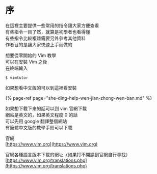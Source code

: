 # 序

在這裡主要提供一些常用的指令讓大家方便查看  
有些指令一目了然，就算是初學者也看得懂  
有些指令比較複雜需要另外參考其他資料  
作者目的是讓大家快速上手而做的

想要從零開始的 Vim 教學  
可以在安裝 Vim 之後  
在終端輸入

```text
$ vimtutor
```



如果想看中文版的可以到這裡看安裝

{% page-ref page="she-ding-help-wen-jian-zhong-wen-ban.md" %}

如果想下載下來的話可以到 vim 官網下載  
網站是英文的，如果英文程度 0 的話  
可以先用 google 翻譯整個網站  
有簡體中文版的教學手冊可以下載

官網  
[https://www.vim.org](https://www.vim.org)

官網各種語言版本下載的網址（如果打不開請到官網自行尋找）  
[https://www.vim.org/translations.php](https://www.vim.org/translations.php)

